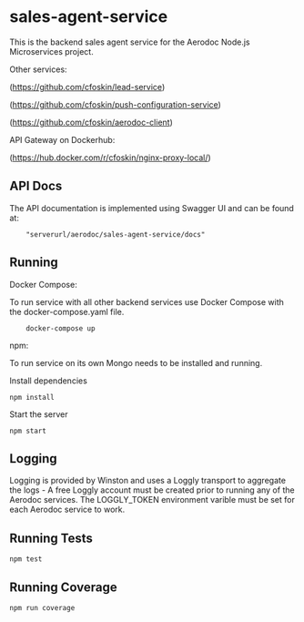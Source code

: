 # sales-agent-service

This is the backend sales agent service for the Aerodoc Node.js Microservices project. 

Other services: 

(https://github.com/cfoskin/lead-service)

(https://github.com/cfoskin/push-configuration-service)

(https://github.com/cfoskin/aerodoc-client)

API Gateway on Dockerhub:

(https://hub.docker.com/r/cfoskin/nginx-proxy-local/)


## API Docs 

The API documentation is implemented using Swagger UI and can be found at:

        "serverurl/aerodoc/sales-agent-service/docs"
        
## Running 

Docker Compose:

To run service with all other backend services use Docker Compose with the docker-compose.yaml file.

        docker-compose up
        
npm:

To run service on its own Mongo needs to be installed and running.

Install dependencies

    npm install

Start the server

    npm start
   
## Logging

Logging is provided by Winston and uses a Loggly transport to aggregate the logs - A free Loggly account must be created prior to running any of the Aerodoc services. The LOGGLY_TOKEN environment varible must be set for each Aerodoc service to work.

## Running Tests

    npm test
    
## Running Coverage

    npm run coverage

